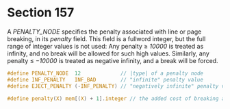 # Section 157

A *PENALTY_NODE* specifies the penalty associated with line or page breaking, in its *penalty* field.
This field is a fullword integer, but the full range of integer values is not used:
Any penalty $\geq$ *10000* is treated as infinity, and no break will be allowed for such high values.
Similarly, any penalty $\leq$ *−10000* is treated as negative infinity, and a break will be forced.

```c include/constants.h
#define PENALTY_NODE  12             // |type| of a penalty node
#define INF_PENALTY   INF_BAD        // "infinite" penalty value
#define EJECT_PENALTY (-INF_PENALTY) // "negatively infinite" penalty value
```

```c include/datastructures.h
#define penalty(X) mem[(X) + 1].integer // the added cost of breaking a list here
```
